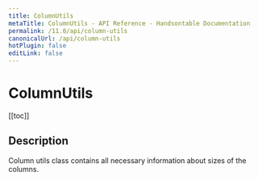 ```yaml
---
title: ColumnUtils
metaTitle: ColumnUtils - API Reference - Handsontable Documentation
permalink: /11.0/api/column-utils
canonicalUrl: /api/column-utils
hotPlugin: false
editLink: false
---
```


# ColumnUtils

[[toc]]

## Description

Column utils class contains all necessary information about sizes of the columns.



